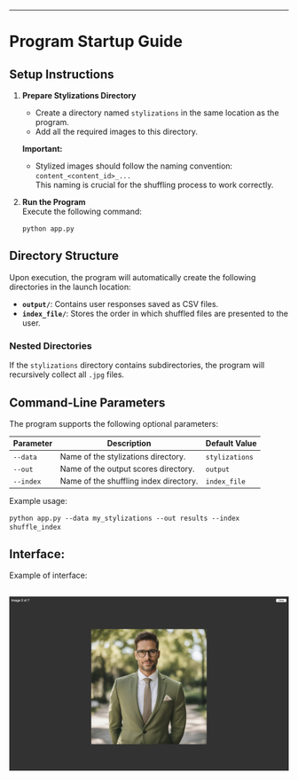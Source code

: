 
---

# Program Startup Guide

## Setup Instructions

1. **Prepare Stylizations Directory**  
   - Create a directory named `stylizations` in the same location as the program.  
   - Add all the required images to this directory.  

   **Important:**  
   - Stylized images should follow the naming convention:  
     `content_<content_id>_...`  
     This naming is crucial for the shuffling process to work correctly.

2. **Run the Program**  
   Execute the following command:  
   ```
   python app.py
   ```

## Directory Structure

Upon execution, the program will automatically create the following directories in the launch location:  
- **`output/`**: Contains user responses saved as CSV files.  
- **`index_file/`**: Stores the order in which shuffled files are presented to the user.  

### Nested Directories  
If the `stylizations` directory contains subdirectories, the program will recursively collect all `.jpg` files.

## Command-Line Parameters

The program supports the following optional parameters:  

| Parameter         | Description                                         | Default Value          |
|--------------------|-----------------------------------------------------|------------------------|
| `--data`     | Name of the stylizations directory.                 | `stylizations`         |
| `--out`       | Name of the output scores directory.                | `output`               |
| `--index`   | Name of the shuffling index directory.              | `index_file`           |

Example usage:  
```
python app.py --data my_stylizations --out results --index shuffle_index
```
## Interface:

Example of interface:

![alt text](interface.png)
--- 
